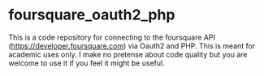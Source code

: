 foursquare_oauth2_php
=====================

This is a code repository for connecting to the foursquare API (https://developer.foursquare.com) via Oauth2 and PHP. This is meant for academic uses only. I make no pretense about code quality but you are welcome to use it if you feel it might be useful.
